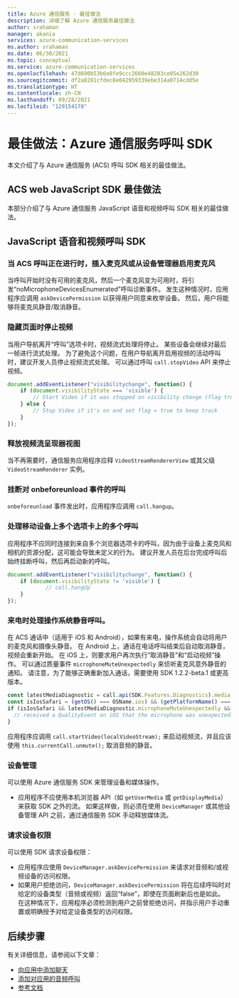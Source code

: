 ```yaml
---
title: Azure 通信服务 - 最佳做法
description: 详细了解 Azure 通信服务最佳做法
author: srahaman
manager: akania
services: azure-communication-services
ms.author: srahaman
ms.date: 06/30/2021
ms.topic: conceptual
ms.service: azure-communication-services
ms.openlocfilehash: 47d690b53b6e8fe9ccc2660e48283ce05e262d30
ms.sourcegitcommit: df2a8281cfdec8e042959339ebe314a0714cdd5e
ms.translationtype: HT
ms.contentlocale: zh-CN
ms.lasthandoff: 09/28/2021
ms.locfileid: "129154178"
---
```

# <a name="best-practices-azure-communication-services-calling-sdks"></a>最佳做法：Azure 通信服务呼叫 SDK
本文介绍了与 Azure 通信服务 (ACS) 呼叫 SDK 相关的最佳做法。

## <a name="acs-web-javascript-sdk-best-practices"></a>ACS web JavaScript SDK 最佳做法
本部分介绍了与 Azure 通信服务 JavaScript 语音和视频呼叫 SDK 相关的最佳做法。

## <a name="javascript-voice-and-video-calling-sdk"></a>JavaScript 语音和视频呼叫 SDK

### <a name="plug-in-microphone-or-enable-microphone-from-device-manager-when-acs-call-in-progress"></a>当 ACS 呼叫正在进行时，插入麦克风或从设备管理器启用麦克风
当呼叫开始时没有可用的麦克风，然后一个麦克风变为可用时，将引发“noMicrophoneDevicesEnumerated”呼叫诊断事件。
发生这种情况时，应用程序应调用 `askDevicePermission` 以获得用户同意来枚举设备。 然后，用户将能够将麦克风静音/取消静音。

### <a name="stop-video-on-page-hide"></a>隐藏页面时停止视频
当用户导航离开“呼叫”选项卡时，视频流式处理将停止。 某些设备会继续对最后一帧进行流式处理。 为了避免这个问题，在用户导航离开启用视频的活动呼叫时，建议开发人员停止视频流式处理。 可以通过呼叫 `call.stopVideo` API 来停止视频。
```JavaScript
document.addEventListener("visibilitychange", function() {
    if (document.visibilityState === 'visible') {
        // Start Video if it was stopped on visibility change (flag true)
    } else {
        // Stop Video if it's on and set flag = true to keep track
    }
});
```

### <a name="dispose-video-stream-renderer-view"></a>释放视频流呈现器视图
当不再需要时，通信服务应用程序应释 `VideoStreamRendererView` 或其父级 `VideoStreamRenderer` 实例。

### <a name="hang-up-the-call-on-onbeforeunload-event"></a>挂断对 onbeforeunload 事件的呼叫
`onbeforeunload` 事件发出时，应用程序应调用 `call.hangup`。

### <a name="handling-multiple-calls-on-multiple-tabs-on-mobile"></a>处理移动设备上多个选项卡上的多个呼叫
应用程序不应同时连接到来自多个浏览器选项卡的呼叫，因为由于设备上麦克风和相机的资源分配，这可能会导致未定义的行为。 建议开发人员在后台完成呼叫后始终挂断呼叫，然后再启动新的呼叫。
```JavaScript 
document.addEventListener("visibilitychange", function() {
    if (document.visibilityState != 'visible') {
            // call.hangUp
    }
});
 ```

### <a name="handle-os-muting-call-when-phone-call-comes-in"></a>来电时处理操作系统静音呼叫。
在 ACS 通话中（适用于 iOS 和 Android），如果有来电，操作系统会自动将用户的麦克风和摄像头静音。 在 Android 上，通话在电话呼叫结束后自动取消静音，视频会重新开始。 在 iOS 上，则要求用户再次执行“取消静音”和“启动视频”操作。 可以通过质量事件 `microphoneMuteUnexpectedly` 来侦听麦克风意外静音的通知。 请注意，为了能够正确重新加入通话，需要使用 SDK 1.2.2-beta.1 或更高版本。
```JavaScript
const latestMediaDiagnostic = call.api(SDK.Features.Diagnostics).media.getLatest();
const isIosSafari = (getOS() === OSName.ios) && (getPlatformName() === BrowserName.safari);
if (isIosSafari && latestMediaDiagnostic.microphoneMuteUnexpectedly && latestMediaDiagnostic.microphoneMuteUnexpectedly.value) {
  // received a QualityEvent on iOS that the microphone was unexpectedly muted - notify user to unmute their microphone and to start their video stream
}
 ```
应用程序应调用 `call.startVideo(localVideoStream);` 来启动视频流，并且应该使用 `this.currentCall.unmute();` 取消音频的静音。

### <a name="device-management"></a>设备管理
可以使用 Azure 通信服务 SDK 来管理设备和媒体操作。
- 应用程序不应使用本机浏览器 API（如 `getUserMedia` 或 `getDisplayMedia`）来获取 SDK 之外的流。 如果这样做，则必须在使用 `DeviceManager` 或其他设备管理 API 之前，通过通信服务 SDK 手动释放媒体流。

### <a name="request-device-permissions"></a>请求设备权限
可以使用 SDK 请求设备权限：
- 应用程序应使用 `DeviceManager.askDevicePermission` 来请求对音频和/或视频设备的访问权限。
- 如果用户拒绝访问，`DeviceManager.askDevicePermission` 将在后续呼叫时对给定的设备类型（音频或视频）返回“false”，即使在页面刷新后也是如此。 在这种情况下，应用程序必须检测到用户之前曾拒绝访问，并指示用户手动重置或明确授予对给定设备类型的访问权限。

## <a name="next-steps"></a>后续步骤
有关详细信息，请参阅以下文章：

- [向应用中添加聊天](../quickstarts/chat/get-started.md)
- [添加对应用的音频呼叫](../quickstarts/voice-video-calling/getting-started-with-calling.md)
- [参考文档](reference.md)
